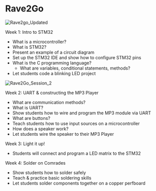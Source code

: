 # Rave2Go

![Rave2go_Updated](https://user-images.githubusercontent.com/25860232/195997262-33ea91b8-952c-4ed1-b48d-86dd42495481.png)

Week 1: Intro to STM32
  - What is a microcontroller?
  - What is STM32?
  - Present an example of a circuit diagram
  - Set up the STM32 IDE and show how to configure STM32 pins
  - What is the C programming language?
      - What are variables, conditional statements, methods?
  - Let students code a blinking LED project

![Rave2Go_Session_2](https://user-images.githubusercontent.com/25860232/195998130-08edfeb0-eb30-4636-92e1-5680c82fe9d6.png)

Week 2: UART & constructing the MP3 Player
  - What are communication methods?
  - What is UART?
  - Show students how to wire and program the MP3 module via UART
  - What are buttons?
  - Teach students how to use input sources on a microcontroller
  - How does a speaker work?
  - Let students wire the speaker to their MP3 Player

Week 3: Light it up!
  - Students will connect and program a LED matrix to the STM32
 
Week 4: Solder on Comrades
  - Show students how to solder safely
  - Teach & practice basic soldering skills
  - Let students solder components together on a copper perfboard
  

